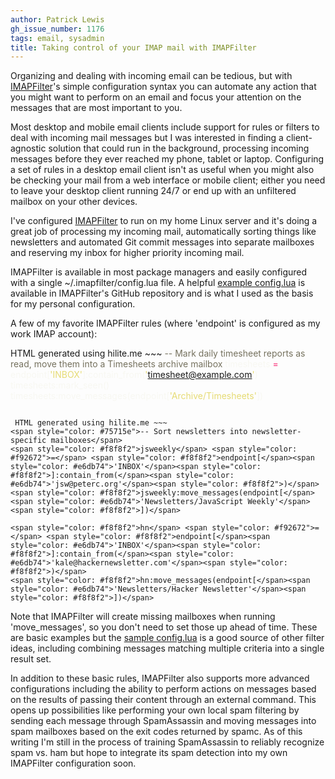 ```yaml
---
author: Patrick Lewis
gh_issue_number: 1176
tags: email, sysadmin
title: Taking control of your IMAP mail with IMAPFilter
---
```


Organizing and dealing with incoming email can be tedious, but with [IMAPFilter](https://github.com/lefcha/imapfilter)'s simple configuration syntax you can automate any action that you might want to perform on an email and focus your attention on the messages that are most important to you.

Most desktop and mobile email clients include support for rules or filters to deal with incoming mail messages but I was interested in finding a client-agnostic solution that could run in the background, processing incoming messages before they ever reached my phone, tablet or laptop. Configuring a set of rules in a desktop email client isn't as useful when you might also be checking your mail from a web interface or mobile client; either you need to leave your desktop client running 24/7 or end up with an unfiltered mailbox on your other devices.

I've configured [IMAPFilter](https://github.com/lefcha/imapfilter) to run on my home Linux server and it's doing a great job of processing my incoming mail, automatically sorting things like newsletters and automated Git commit messages into separate mailboxes and reserving my inbox for higher priority incoming mail.

IMAPFilter is available in most package managers and easily configured with a single ~/.imapfilter/config.lua file. A helpful [example config.lua](https://github.com/lefcha/imapfilter/blob/master/samples/config.lua) is available in IMAPFilter's GitHub repository and is what I used as the basis for my personal configuration.

A few of my favorite IMAPFilter rules (where 'endpoint' is configured as my work IMAP account):

 HTML generated using hilite.me ~~~
<span style="color: #75715e">-- Mark daily timesheet reports as read, move them into a Timesheets archive mailbox</span>
<span style="color: #f8f8f2">timesheets</span> <span style="color: #f92672">=</span> <span style="color: #f8f8f2">endpoint[</span><span style="color: #e6db74">'INBOX'</span><span style="color: #f8f8f2">]:contain_from(</span><span style="color: #e6db74">'timesheet@example.com'</span><span style="color: #f8f8f2">)</span>
<span style="color: #f8f8f2">timesheets:mark_seen()</span>
<span style="color: #f8f8f2">timesheets:move_messages(endpoint[</span><span style="color: #e6db74">'Archive/Timesheets'</span><span style="color: #f8f8f2">])</span>
```

 HTML generated using hilite.me ~~~
<span style="color: #75715e">-- Sort newsletters into newsletter-specific mailboxes</span>
<span style="color: #f8f8f2">jsweekly</span> <span style="color: #f92672">=</span> <span style="color: #f8f8f2">endpoint[</span><span style="color: #e6db74">'INBOX'</span><span style="color: #f8f8f2">]:contain_from(</span><span style="color: #e6db74">'jsw@peterc.org'</span><span style="color: #f8f8f2">)</span>
<span style="color: #f8f8f2">jsweekly:move_messages(endpoint[</span><span style="color: #e6db74">'Newsletters/JavaScript Weekly'</span><span style="color: #f8f8f2">])</span>

<span style="color: #f8f8f2">hn</span> <span style="color: #f92672">=</span> <span style="color: #f8f8f2">endpoint[</span><span style="color: #e6db74">'INBOX'</span><span style="color: #f8f8f2">]:contain_from(</span><span style="color: #e6db74">'kale@hackernewsletter.com'</span><span style="color: #f8f8f2">)</span>
<span style="color: #f8f8f2">hn:move_messages(endpoint[</span><span style="color: #e6db74">'Newsletters/Hacker Newsletter'</span><span style="color: #f8f8f2">])</span>
```

Note that IMAPFilter will create missing mailboxes when running 'move_messages', so you don't need to set those up ahead of time. These are basic examples but the [sample config.lua](https://github.com/lefcha/imapfilter/blob/master/samples/config.lua) is a good source of other filter ideas, including combining messages matching multiple criteria into a single result set.

In addition to these basic rules, IMAPFilter also supports more advanced configurations including the ability to perform actions on messages based on the results of passing their content through an external command. This opens up possibilities like performing your own local spam filtering by sending each message through SpamAssassin and moving messages into spam mailboxes based on the exit codes returned by spamc. As of this writing I'm still in the process of training SpamAssassin to reliably recognize spam vs. ham but hope to integrate its spam detection into my own IMAPFilter configuration soon.
